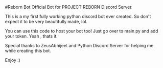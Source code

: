 #Reborn Bot
Official Bot for PROJECT REBORN Discord Server.


This is a my first fully working python discord bot ever created. So don't expect it to be very beautifully made, lol.

You can use this code to host your bot too! Just go over to main.py and add your token. Yeah , thats it.

Special thanks to ZeusAbhijeet and Python Discord Server for helping me while creating this bot.


Enjoy :)
